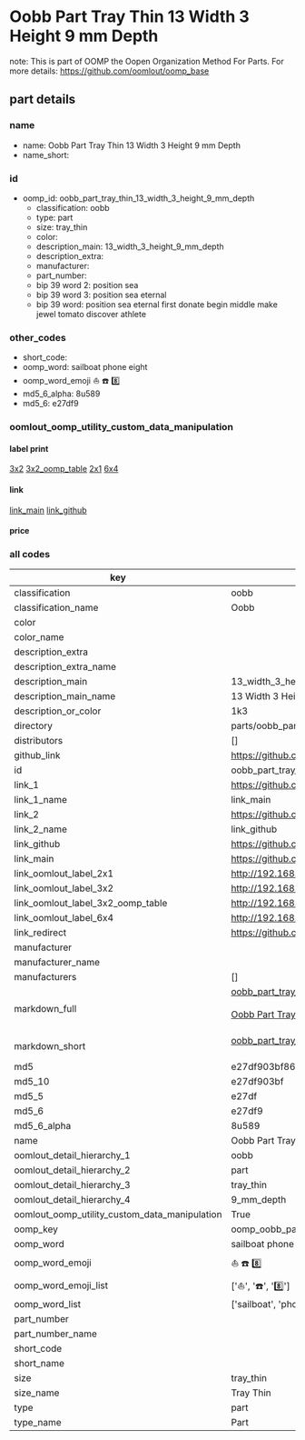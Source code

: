 # Oobb Part Tray Thin 13 Width 3 Height 9 mm Depth  

note: This is part of OOMP the Oopen Organization Method For Parts. For more details: https://github.com/oomlout/oomp_base

##  part details
  







### name
* name: Oobb Part Tray Thin 13 Width 3 Height 9 mm Depth
* name_short: 
### id
* oomp_id: oobb_part_tray_thin_13_width_3_height_9_mm_depth
  * classification: oobb
  * type: part
  * size: tray_thin
  * color: 
  * description_main: 13_width_3_height_9_mm_depth
  * description_extra: 
  * manufacturer: 
  * part_number: 
  * bip 39 word 2: position sea
  * bip 39 word 3: position sea eternal
  * bip 39 word: position sea eternal first donate begin middle make jewel tomato discover athlete

### other_codes
* short_code: 
* oomp_word: sailboat phone eight
* oomp_word_emoji :sailboat: :phone: :eight:
* md5_6_alpha: 8u589
* md5_6: e27df9






### oomlout_oomp_utility_custom_data_manipulation
#### label print
[3x2](http://192.168.1.245:1112/?label=oomp%208u589)
[3x2_oomp_table](http://192.168.1.108:1112/?label=oomp%208u589)
[2x1](http://192.168.1.242:1112/?label=oomp%208u589)
[6x4](http://192.168.1.55:1112/?label=oomp%208u589)    

#### link

[link_main](https://github.com/oomlout/oomlout_oomp_version_1_messy/tree/main/parts/oobb_part_tray_thin_13_width_3_height_9_mm_depth) [link_github](https://github.com/oomlout/oomlout_oomp_version_1_messy/tree/main/parts/oobb_part_tray_thin_13_width_3_height_9_mm_depth)                             

#### price







### all codes 
| key | value |  
| --- | --- |  
| classification | oobb |  
| classification_name | Oobb |  
| color |  |  
| color_name |  |  
| description_extra |  |  
| description_extra_name |  |  
| description_main | 13_width_3_height_9_mm_depth |  
| description_main_name | 13 Width 3 Height 9 mm Depth |  
| description_or_color | 1k3 |  
| directory | parts/oobb_part_tray_thin_13_width_3_height_9_mm_depth |  
| distributors | [] |  
| github_link | https://github.com/oomlout/oomlout_oomp_part_src/tree/main/parts/oobb_part_tray_thin_13_width_3_height_9_mm_depth |  
| id | oobb_part_tray_thin_13_width_3_height_9_mm_depth |  
| link_1 | https://github.com/oomlout/oomlout_oomp_version_1_messy/tree/main/parts/oobb_part_tray_thin_13_width_3_height_9_mm_depth |  
| link_1_name | link_main |  
| link_2 | https://github.com/oomlout/oomlout_oomp_version_1_messy/tree/main/parts/oobb_part_tray_thin_13_width_3_height_9_mm_depth |  
| link_2_name | link_github |  
| link_github | https://github.com/oomlout/oomlout_oomp_version_1_messy/tree/main/parts/oobb_part_tray_thin_13_width_3_height_9_mm_depth |  
| link_main | https://github.com/oomlout/oomlout_oomp_version_1_messy/tree/main/parts/oobb_part_tray_thin_13_width_3_height_9_mm_depth |  
| link_oomlout_label_2x1 | http://192.168.1.242:1112/?label=oomp%208u589 |  
| link_oomlout_label_3x2 | http://192.168.1.245:1112/?label=oomp%208u589 |  
| link_oomlout_label_3x2_oomp_table | http://192.168.1.108:1112/?label=oomp%208u589 |  
| link_oomlout_label_6x4 | http://192.168.1.55:1112/?label=oomp%208u589 |  
| link_redirect | https://github.com/oomlout/oomlout_oomp_version_1_messy/tree/main/parts/oobb_part_tray_thin_13_width_3_height_9_mm_depth |  
| manufacturer |  |  
| manufacturer_name |  |  
| manufacturers | [] |  
| markdown_full | [oobb_part_tray_thin_13_width_3_height_9_mm_depth](none)<br>[](none)<br>[Oobb Part Tray Thin 13 Width 3 Height 9 Mm Depth](none)<br><br> |  
| markdown_short | [oobb_part_tray_thin_13_width_3_height_9_mm_depth](none)<br><br> |  
| md5 | e27df903bf869188512085769b307d43 |  
| md5_10 | e27df903bf |  
| md5_5 | e27df |  
| md5_6 | e27df9 |  
| md5_6_alpha | 8u589 |  
| name | Oobb Part Tray Thin 13 Width 3 Height 9 mm Depth |  
| oomlout_detail_hierarchy_1 | oobb |  
| oomlout_detail_hierarchy_2 | part |  
| oomlout_detail_hierarchy_3 | tray_thin |  
| oomlout_detail_hierarchy_4 | 9_mm_depth |  
| oomlout_oomp_utility_custom_data_manipulation | True |  
| oomp_key | oomp_oobb_part_tray_thin_13_width_3_height_9_mm_depth |  
| oomp_word | sailboat phone eight |  
| oomp_word_emoji | :sailboat: :phone: :eight: |  
| oomp_word_emoji_list | [':sailboat:', ':phone:', ':eight:'] |  
| oomp_word_list | ['sailboat', 'phone', 'eight'] |  
| part_number |  |  
| part_number_name |  |  
| short_code |  |  
| short_name |  |  
| size | tray_thin |  
| size_name | Tray Thin |  
| type | part |  
| type_name | Part |  
